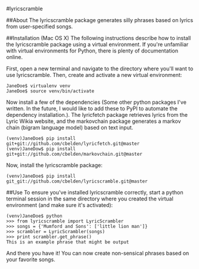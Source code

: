 #lyricscramble

##About
The lyricscramble package generates silly phrases based on lyrics from user-specified songs.

##Installation (Mac OS X)
The following instructions describe how to install the lyricscramble package using a
virtual environment. If you're unfamiliar with virtual environments for Python, there
is plenty of documentation online.

First, open a new terminal and navigate to the directory where you'll want to use lyricscramble. Then,
create and activate a new virtual environment:

    JaneDoe$ virtualenv venv
    JaneDoe$ source venv/bin/activate

Now install a few of the dependencies (Some other python packages I've written. In the future,
I would like to add these to PyPI to automate the dependency installation.). The lyricfetch package
retrieves lyrics from the Lyric Wikia website, and the markovchain package generates a markov
chain (bigram language model) based on text input.

    (venv)JaneDoe$ pip install git+git://github.com/cbelden/lyricfetch.git@master
    (venv)JaneDow$ pip install git+git://github.com/cbelden/markovchain.git@master

Now, install the lyricscramble package:

    (venv)JaneDoe$ pip install git_git://github.com/cbelden/lyricscramble.git@master

##Use
To ensure you've installed lyricscramble correctly, start a python terminal session in the same
directory where you created the virtual environment (and make sure it's activated):

    (venv)JaneDoe$ python
    >>> from lyricscramble import LyricScrambler
    >>> songs = {'Mumford and Sons': ['little lion man']}
    >>> scrambler = LyricScrambler(songs)
    >>> print scrambler.get_phrase()
    This is an example phrase that might be output

And there you have it! You can now create non-sensical phrases based on your favorite songs.

